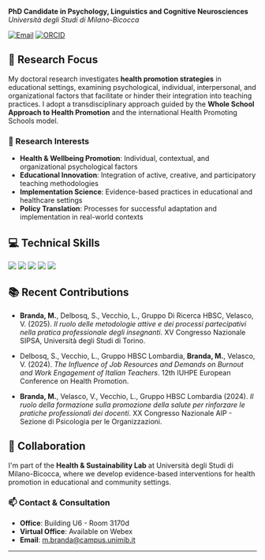 **PhD Candidate in Psychology, Linguistics and Cognitive Neurosciences**  
*Università degli Studi di Milano-Bicocca*

[![Email](https://img.shields.io/badge/Email-m.branda%40campus.unimib.it-blue?style=flat-square&logo=gmail)](mailto:m.branda@campus.unimib.it)
[![ORCID](https://img.shields.io/badge/ORCID-0009--0004--3055--7886-green?style=flat-square&logo=orcid)](https://orcid.org/0009-0004-3055-7886)

## 🎯 Research Focus

My doctoral research investigates **health promotion strategies** in educational settings, examining psychological, individual, interpersonal, and organizational factors that facilitate or hinder their integration into teaching practices. I adopt a transdisciplinary approach guided by the **Whole School Approach to Health Promotion** and the international Health Promoting Schools model.

### 🔬 Research Interests

- **Health & Wellbeing Promotion**: Individual, contextual, and organizational psychological factors
- **Educational Innovation**: Integration of active, creative, and participatory teaching methodologies
- **Implementation Science**: Evidence-based practices in educational and healthcare settings
- **Policy Translation**: Processes for successful adaptation and implementation in real-world contexts

## 💻 Technical Skills

<p align="left">
<img src="https://img.shields.io/badge/R-276DC3?style=for-the-badge&logo=r&logoColor=white" />
<img src="https://img.shields.io/badge/RStudio-75AADB?style=for-the-badge&logo=RStudio&logoColor=white" />
<img src="https://img.shields.io/badge/SPSS-FF6C37?style=for-the-badge&logo=IBM&logoColor=white" />
<img src="https://img.shields.io/badge/LaTeX-008080?style=for-the-badge&logo=LaTeX&logoColor=white" />
<img src= "https://img.shields.io/badge/Mplus-4B8BBE?style=flat&logoColor=white" />
</p>



## 📚 Recent Contributions

- **Branda, M.**, Delbosq, S., Vecchio, L., Gruppo Di Ricerca HBSC, Velasco, V. (2025). *Il ruolo delle metodologie attive e dei processi partecipativi nella pratica professionale degli insegnanti*. XV Congresso Nazionale SIPSA, Università degli Studi di Torino.

- Delbosq, S., Vecchio, L., Gruppo HBSC Lombardia, **Branda, M.**, Velasco, V. (2024). *The Influence of Job Resources and Demands on Burnout and Work Engagement of Italian Teachers*. 12th IUHPE European Conference on Health Promotion.

- **Branda, M.**, Velasco, V., Vecchio, L., Gruppo HBSC Lombardia (2024). *Il ruolo della formazione sulla promozione della salute per rinforzare le pratiche professionali dei docenti*. XX Congresso Nazionale AIP - Sezione di Psicologia per le Organizzazioni.

## 🤝 Collaboration

I'm part of the **Health & Sustainability Lab** at Università degli Studi di Milano-Bicocca, where we develop evidence-based interventions for health promotion in educational and community settings.

### 📫 Contact & Consultation

- **Office**: Building U6 - Room 3170d
- **Virtual Office**: Available on Webex
- **Email**: m.branda@campus.unimib.it

---


